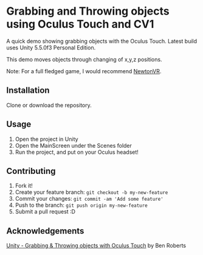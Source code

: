 # Grabbing and Throwing objects using Oculus Touch and CV1

A quick demo showing grabbing objects with the Oculus Touch. 
Latest build uses Unity 5.5.0f3 Personal Edition.

This demo moves objects through changing of x,y,z positions.

Note: For a full fledged game, I would recommend [NewtonVR](https://github.com/TomorrowTodayLabs/NewtonVR).
## Installation

Clone or download the repository.

## Usage

1. Open the project in Unity
2. Open the MainScreen under the Scenes folder
3. Run the project, and put on your Oculus headset!

## Contributing

1. Fork it!
2. Create your feature branch: `git checkout -b my-new-feature`
3. Commit your changes: `git commit -am 'Add some feature'`
4. Push to the branch: `git push origin my-new-feature`
5. Submit a pull request :D

## Acknowledgements 

[Unity - Grabbing & Throwing objects with Oculus Touch](https://www.youtube.com/watch?v=mFFta9OszzA&t) by Ben Roberts